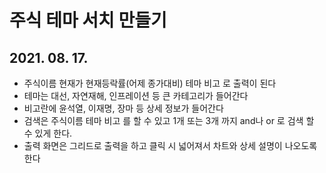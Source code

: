 # 주식 테마 서치 만들기
## 2021. 08. 17.

* 주식이름 현재가 현재등락률(어제 종가대비) 테마 비고 로 출력이 된다
* 테마는 대선, 자연재해, 인프레이션 등 큰 카테고리가 들어간다
* 비고란에 윤석열, 이재명, 장마 등 상세 정보가 들어간다
* 검색은 주식이름 테마 비고 를 할 수 있고 1개 또는 3개 까지 and나 or 로 검색 할 수 있게 한다.
* 출력 화면은 그리드로 출력을 하고 클릭 시 넓어져서 차트와 상세 설명이 나오도록 한다


